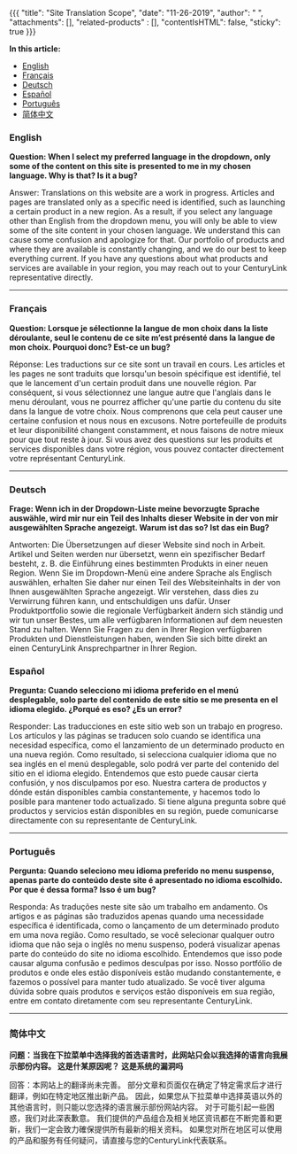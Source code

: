{{{
"title": "Site Translation Scope",
"date": "11-26-2019",
"author": " ",
"attachments": [],
"related-products" : [],
"contentIsHTML": false,
"sticky": true
}}}

**In this article:**

* [English](#english)
* [Français](#français)
* [Deutsch](#deutsch)
* [Español](#español)
* [Português](#português)
* [简体中文](#简体中文)

### English

**Question: When I select my preferred language in the dropdown, only some of the content on this site is presented to me in my chosen language. Why is that? Is it a bug?**

Answer: Translations on this website are a work in progress. Articles and pages are translated only as a specific need is identified, such as launching a certain product in a new region. As a result, if you select any language other than English from the dropdown menu, you will only be able to view some of the site content in your chosen language. We understand this can cause some confusion and apologize for that. Our portfolio of products and where they are available is constantly changing, and we do our best to keep everything current. If you have any questions about what products and services are available in your region, you may reach out to your CenturyLink representative directly.

---

### Français

**Question: Lorsque je sélectionne la langue de mon choix dans la liste déroulante, seul le contenu de ce site m’est présenté dans la langue de mon choix. Pourquoi donc? Est-ce un bug?**

Réponse: Les traductions sur ce site sont un travail en cours. Les articles et les pages ne sont traduits que lorsqu'un besoin spécifique est identifié, tel que le lancement d'un certain produit dans une nouvelle région. Par conséquent, si vous sélectionnez une langue autre que l'anglais dans le menu déroulant, vous ne pourrez afficher qu'une partie du contenu du site dans la langue de votre choix. Nous comprenons que cela peut causer une certaine confusion et nous nous en excusons. Notre portefeuille de produits et leur disponibilité changent constamment, et nous faisons de notre mieux pour que tout reste à jour. Si vous avez des questions sur les produits et services disponibles dans votre région, vous pouvez contacter directement votre représentant CenturyLink.

---

### Deutsch

**Frage: Wenn ich in der Dropdown-Liste meine bevorzugte Sprache auswähle, wird mir nur ein Teil des Inhalts dieser Website in der von mir ausgewählten Sprache angezeigt. Warum ist das so? Ist das ein Bug?**

Antworten: Die Übersetzungen auf dieser Website sind noch in Arbeit. Artikel und Seiten werden nur übersetzt, wenn ein spezifischer Bedarf besteht, z. B. die Einführung eines bestimmten Produkts in einer neuen Region. Wenn Sie im Dropdown-Menü eine andere Sprache als Englisch auswählen, erhalten Sie daher nur einen Teil des Websiteinhalts in der von Ihnen ausgewählten Sprache angezeigt. Wir verstehen, dass dies zu Verwirrung führen kann, und entschuldigen uns dafür. Unser Produktportfolio sowie die regionale Verfügbarkeit ändern sich ständig und wir tun unser Bestes, um alle verfügbaren Informationen auf dem neuesten Stand zu halten. Wenn Sie Fragen zu den in Ihrer Region verfügbaren Produkten und Dienstleistungen haben, wenden Sie sich bitte direkt an einen CenturyLink Ansprechpartner in Ihrer Region.

### Español

**Pregunta: Cuando selecciono mi idioma preferido en el menú desplegable, solo parte del contenido de este sitio se me presenta en el idioma elegido. ¿Porqué es eso? ¿Es un error?**

Responder: Las traducciones en este sitio web son un trabajo en progreso. Los artículos y las páginas se traducen solo cuando se identifica una necesidad específica, como el lanzamiento de un determinado producto en una nueva región. Como resultado, si selecciona cualquier idioma que no sea inglés en el menú desplegable, solo podrá ver parte del contenido del sitio en el idioma elegido. Entendemos que esto puede causar cierta confusión, y nos disculpamos por eso. Nuestra cartera de productos y dónde están disponibles cambia constantemente, y hacemos todo lo posible para mantener todo actualizado. Si tiene alguna pregunta sobre qué productos y servicios están disponibles en su región, puede comunicarse directamente con su representante de CenturyLink.

---

### Português

**Pergunta: Quando seleciono meu idioma preferido no menu suspenso, apenas parte do conteúdo deste site é apresentado no idioma escolhido. Por que é dessa forma? Isso é um bug?**

Responda: As traduções neste site são um trabalho em andamento. Os artigos e as páginas são traduzidos apenas quando uma necessidade específica é identificada, como o lançamento de um determinado produto em uma nova região. Como resultado, se você selecionar qualquer outro idioma que não seja o inglês no menu suspenso, poderá visualizar apenas parte do conteúdo do site no idioma escolhido. Entendemos que isso pode causar alguma confusão e pedimos desculpas por isso. Nosso portfólio de produtos e onde eles estão disponíveis estão mudando constantemente, e fazemos o possível para manter tudo atualizado. Se você tiver alguma dúvida sobre quais produtos e serviços estão disponíveis em sua região, entre em contato diretamente com seu representante CenturyLink.

---

### 简体中文

**问题：当我在下拉菜单中选择我的首选语言时，此网站只会以我选择的语言向我展示部份内容。 这是什某原因呢？ 这是系统的漏洞吗**

回答：本网站上的翻译尚未完善。 部分文章和页面仅在确定了特定需求后才进行翻译，例如在特定地区推出新产品。 因此，如果您从下拉菜单中选择英语以外的其他语言时，则只能以您选择的语言展示部份网站内容。 对于可能引起一些困惑，我们对此深表歉意。 我们提供的产品组合及相关地区资讯都在不断完善和更新，我们一定会致力確保提供所有最新的相关资料。 如果您对所在地区可以使用的产品和服务有任何疑问，请直接与您的CenturyLink代表联系。
